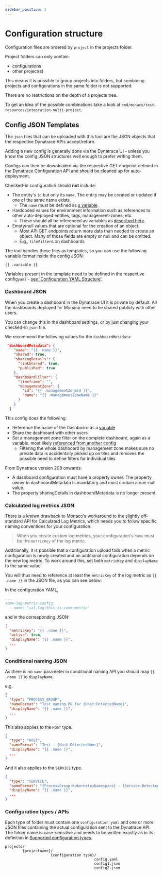 ```yaml
---
sidebar_position: 3
---
```


# Configuration structure

Configuration files are ordered by `project` in the projects folder. 

Project folders can only contain:
- configurations
- other project(s)

This means it is possible to group projects into folders, but combining projects and configurations in the same folder is not supported.

There are no restrictions on the depth of a projects tree.

To get an idea of the possible combinations take a look at `cmd/monaco/test-resources/integration-multi-project`.

## Config JSON Templates

The `json` files that can be uploaded with this tool are the JSON objects that the respective Dynatrace APIs accept/return.

Adding a new config is generally done via the Dynatrace UI - unless you know the config JSON structures well enough to prefer writing them.

Configs can then be downloaded via the respective GET endpoint defined in the Dynatrace Configuration API and should be cleaned up for auto-deployment.

Checked-in configuration should **not** include:

* The entity's `id` but only its `name`. The entity may be created or updated if one of the same name exists.
  * The `name` must be defined as [a variable](yaml_config.md#name-variable).
* Hardcoded values for environment information such as references to other auto-deployed entities, tags, management-zones, etc.
  * These should all be referenced as variables as [described here](yaml_config.md#referencing-other-configurations).
* Empty/null values that are optional for the creation of an object.
  * Most API GET endpoints return more data than needed to create an object. Many of those fields are empty or null and can be omitted.
  * E.g., `tileFilter`s on dashboards

The tool handles these files as templates, so you can use the following variable format inside the config JSON: 

```
{{ .variable }}
```


Variables present in the template need to be defined in the respective config`yaml` - [see 'Configuration YAML Structure'](yaml_config.md).

### Dashboard JSON

When you create a dashboard in the Dynatrace UI it is private by default. 
All the dashboards deployed for Monaco need to be shared publicly with other users.

You can change this in the dashboard settings, or by just changing your checked-in `json` file.

We recommend the following values for the `dashboardMetadata`:

```json
 "dashboardMetadata": {
    "name": "{{ .name }}",
    "shared": true,
    "sharingDetails": {
      "linkShared": true,
      "published": true
    },
    "dashboardFilter": {
      "timeframe": "",
      "managementZone": {
        "id": "{{ .managementZoneId }}",
        "name": "{{ .managementZoneName }}"
      }
    }
  }
```

This config does the following:
* Reference the name of the Dashboard as a [variable](yaml_config.md#name-variable)
* Share the dashboard with other users
* Set a management zone filter on the complete dashboard, again as a variable, most likely [referenced from another config](yaml_config.md#referencing-other-configurations)
  * Filtering the whole dashboard by management zone makes sure no private data is accidentally picked up on tiles and removes the possible need to define filters for individual tiles

From Dynatrace version 208 onwards:

- A dashboard configuration must have a property owner. The property owner in dashboardMetadata is mandatory and must contain a non-null value.
- The property sharingDetails in dashboardMetadata is no longer present.

### Calculated log metrics JSON

There is a known drawback to Monaco's workaround to the slightly off-standard API for Calculated Log Metrics, 
which needs you to follow specific naming conventions for your configuration: 

> When you create custom log metrics, your configuration's `name` must be the `metricKey` of the log metric. 

Additionally, it is possible that a configuration upload fails when a metric configuration is newly created
and an additional configuration depends on the new log metric. To work around this, set both `metricKey` and `displayName` to the same value. 

You will thus need to reference at least the `metricKey` of the log metric as `{{ .name }}` in the JSON file, as you can see below: 

In the configuration YAML,

```yaml
...
some-log-metric-config:
  - name: "cal.log:this-is-some-metric"
```

and in the corresponding JSON: 
```json
{
  "metricKey": "{{ .name }}",
  "active": true,
  "displayName": "{{ .name }}",
  ...
}
```

### Conditional naming JSON

As there is no `name` parameter in conditional naming API you should map `{{ .name }}` to `displayName`.

e.g.

```json
{
  "type": "PROCESS_GROUP",
  "nameFormat": "Test naming PG for {Host:DetectedName}",
  "displayName": "{{ .name }}",
  ...
}
```

This also applies to the `HOST` type.

```json
{
  "type": "HOST",
  "nameFormat": "Test - {Host:DetectedName}",
  "displayName": "{{ .name }}",
  ...
}
```

And it also applies to the `SERVICE` type. 

```json
{
  "type": "SERVICE",
  "nameFormat": "{ProcessGroup:KubernetesNamespace} - {Service:DetectedName}",
  "displayName": "{{ .name }}",
  ...
}
```

### Configuration types / APIs

Each type of folder must contain one `configuration yaml` and one or more JSON files containing the actual configuration sent to the Dynatrace API.
The folder name is case-sensitive and needs to be written exactly as in its definition in [Supported configuration types](configTypes_tokenPermissions.md).


```
projects/
        {projectname}/
                     {configuration type}/
                                         config.yaml
                                         config1.json
                                         config2.json
```
